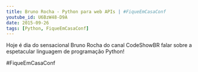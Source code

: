 ```yaml
---
title: Bruno Rocha - Python para web APIs | #FiqueEmCasaConf
youtube_id: U6BzW48-D9A
date: 2015-09-26
tags: [Python, FiqueEmCasaConf]
---
```


Hoje é dia do sensacional Bruno Rocha do canal CodeShowBR falar sobre a espetacular linguagem de programação Python!

#FiqueEmCasaConf
